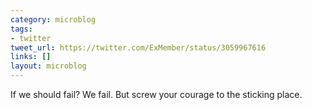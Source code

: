 ```yaml
---
category: microblog
tags:
- twitter
tweet_url: https://twitter.com/ExMember/status/3059967616
links: []
layout: microblog
---
```

If we should fail? We fail. But screw your courage to the sticking place.
